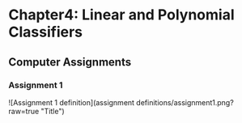 # Chapter4: Linear and Polynomial Classifiers
## Computer Assignments
### Assignment 1
![Assignment 1 definition](assignment definitions/assignment1.png?raw=true "Title")
